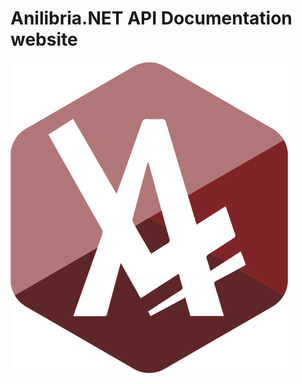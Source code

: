 # Anilibria.NET API Documentation website
![Logo](https://github.com/IlyaKotomin/Anilibria.NET.Docs/blob/main/images/ANILIBRIALOGO.png?raw=true)
